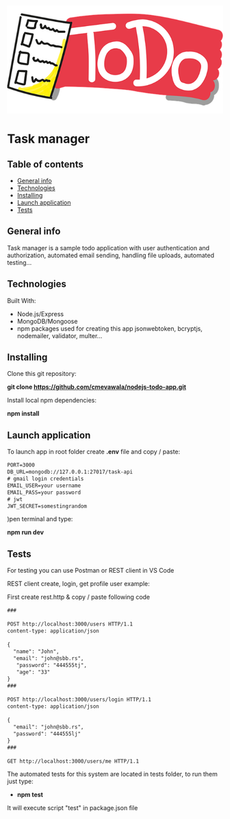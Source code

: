 ![todo pic](https://github.com/kardash-bp/task-manager/blob/master/todo.png "Task Manager by kardash")
# Task manager 
## Table of contents
* [General info](#general-info)
* [Technologies](#technologies)
* [Installing](#installing)
* [Launch application](#launch-application)
* [Tests](#tests)
## General info
Task manager is a sample todo application with  user authentication and authorization, automated email sending, handling file uploads, automated testing...
## Technologies
Built With:
* Node.js/Express 
* MongoDB/Mongoose 
* npm packages used for creating this app jsonwebtoken, bcryptjs, nodemailer, validator, multer...
## Installing
Clone this git repository:

**git clone https://github.com/cmevawala/nodejs-todo-app.git**

Install local npm dependencies:

**npm install**

## Launch application
To launch app in root folder create **.env** file and copy / paste:
```
PORT=3000
DB_URL=mongodb://127.0.0.1:27017/task-api
# gmail login credentials
EMAIL_USER=your username
EMAIL_PASS=your password
# jwt
JWT_SECRET=somestingrandom
```
)pen terminal and type:

**npm run dev**

## Tests
For testing you can use Postman or REST client in VS Code

REST client create, login, get profile user example:&nbsp;

First create rest.http & copy / paste following code
```
###

POST http://localhost:3000/users HTTP/1.1
content-type: application/json

{
  "name": "John",
  "email": "john@sbb.rs",
   "password": "444555tj",
   "age": "33"
} 
###

POST http://localhost:3000/users/login HTTP/1.1
content-type: application/json

{
  "email": "john@sbb.rs",
  "password": "444555lj"
}
###

GET http://localhost:3000/users/me HTTP/1.1

```
 The automated tests for this system are located in tests folder, to run them just type:
 * **npm test**
 
 It will execute script "test" in package.json file
